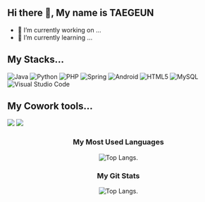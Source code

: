 ## Hi there 👋, My name is TAEGEUN

<!--
**rhkr8521/rhkr8521** is a ✨ _special_ ✨ repository because its `README.md` (this file) appears on your GitHub profile.

Here are some ideas to get you started:

- 🔭 I’m currently working on ...
- 🌱 I’m currently learning ...
- 👯 I’m looking to collaborate on ...
- 🤔 I’m looking for help with ...
- 💬 Ask me about ...
- 📫 How to reach me: ...
- 😄 Pronouns: ...
- ⚡ Fun fact: ...
-->


- 🔭 I’m currently working on ...
- 🌱 I’m currently learning ...

## My Stacks...
![Java](https://img.shields.io/badge/java-%23ED8B00.svg?style=for-the-badge&logo=openjdk&logoColor=white) ![Python](https://img.shields.io/badge/python-3670A0?style=for-the-badge&logo=python&logoColor=ffdd54) ![PHP](https://img.shields.io/badge/php-%23777BB4.svg?style=for-the-badge&logo=php&logoColor=white) ![Spring](https://img.shields.io/badge/springboot-%236DB33F.svg?style=for-the-badge&logo=spring&logoColor=white) ![Android](https://img.shields.io/badge/Android-3DDC84?style=for-the-badge&logo=android&logoColor=white) ![HTML5](https://img.shields.io/badge/html5-%23E34F26.svg?style=for-the-badge&logo=html5&logoColor=white) ![MySQL](https://img.shields.io/badge/mysql-%2300f.svg?style=for-the-badge&logo=mysql&logoColor=white) ![Visual Studio Code](https://img.shields.io/badge/Visual%20Studio%20Code-0078d7.svg?style=for-the-badge&logo=visual-studio-code&logoColor=white)

## My Cowork tools...
<img src="https://img.shields.io/badge/github-181717?style=for-the-badge&logo=github&logoColor=white"> <img src="https://img.shields.io/badge/git-F05032?style=for-the-badge&logo=git&logoColor=white">

<div align="center">

### My Most Used Languages<br>
![Top Langs](https://github-readme-stats.vercel.app/api/top-langs/?username=rhkr8521&layout=compact&theme=transparent).

### My Git Stats<br>
![Top Langs](https://github-readme-stats.vercel.app/api?username=rhkr8521&show_icons=true&hide=contribs,prs&cache_seconds=86400&theme=transparent).

</div>
